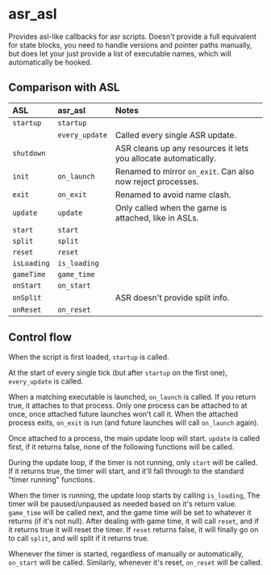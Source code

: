 # asr_asl
Provides asl-like callbacks for asr scripts. Doesn't provide a full equivalent for state blocks, you
need to handle versions and pointer paths manually, but does let your just provide a list of
executable names, which will automatically be hooked.

## Comparison with ASL
ASL         | asr_asl        | Notes
:-----------|:---------------|:------
`startup`   | `startup`      |
            | `every_update` | Called every single ASR update.
`shutdown`  |                | ASR cleans up any resources it lets you allocate automatically.
`init`      | `on_launch`    | Renamed to mirror `on_exit`. Can also now reject processes.
`exit`      | `on_exit`      | Renamed to avoid name clash.
`update`    | `update`       | Only called when the game is attached, like in ASLs.
`start`     | `start`        |
`split`     | `split`        |
`reset`     | `reset`        |
`isLoading` | `is_loading`   |
`gameTime`  | `game_time`    |
`onStart`   | `on_start`     |
`onSplit`   |                | ASR doesn't provide split info.
`onReset`   | `on_reset`     |

## Control flow
When the script is first loaded, `startup` is called.

At the start of every single tick (but after `startup` on the first one), `every_update` is called.

When a matching executable is launched, `on_launch` is called. If you return true, it attaches to
that process. Only one process can be attached to at once, once attached future launches won't call
it. When the attached process exits, `on_exit` is run (and future launches will call `on_launch`
again).

Once attached to a process, the main update loop will start. `update` is called first, if it returns
false, none of the following functions will be called.

During the update loop, if the timer is not running, only `start` will be called. If it returns
true, the timer will start, and it'll fall through to the standard "timer running" functions.

When the timer is running, the update loop starts by calling `is_loading`, The timer will be
paused/unpaused as needed based on it's return value. `game_time` will be called next, and the game
time will be set to whatever it returns (if it's not null). After dealing with game time, it will
call `reset`, and if it returns true it will reset the timer. If `reset` returns false, it will
finally go on to call `split`, and will split if it returns true.

Whenever the timer is started, regardless of manually or automatically, `on_start` will be called.
Similarly, whenever it's reset, `on_reset` will be called.
